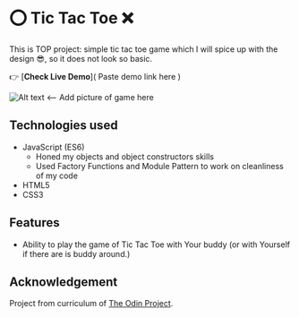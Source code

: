 # ⭕ Tic Tac Toe ❌

This is TOP project: simple tic tac toe game which I will spice up with the design 😎, so it does not look so basic.

👉 [**Check Live Demo**]( Paste demo link here )

![Alt text](/READMEscreenshot.png "Design") <-- Add picture of game here

## Technologies used

- JavaScript (ES6)
  - Honed my objects and object constructors skills
  - Used Factory Functions and Module Pattern to work on cleanliness of my code
- HTML5
- CSS3

## Features

- Ability to play the game of Tic Tac Toe with Your buddy (or with Yourself if there are is buddy around.)

## Acknowledgement

Project from curriculum of [The Odin Project](https://www.theodinproject.com/paths/full-stack-javascript/courses/javascript/lessons/tic-tac-toe).
